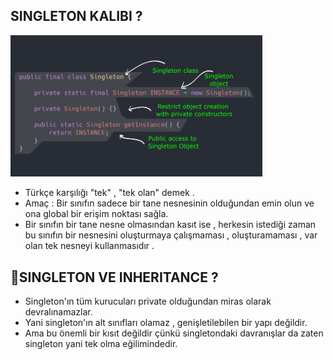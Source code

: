 ## SINGLETON KALIBI ?
<img src="https://github.com/rasitesdmr/CreationalDesignPatterns/blob/master/images/rm6.png" width="80%" height="50%"/>

* Türkçe karşılığı "tek" , "tek olan" demek .
* Amaç : Bir sınıfın sadece bir tane nesnesinin olduğundan emin olun ve ona global bir erişim noktası sağla.
* Bir sınıfın bir tane nesne olmasından kasıt ise , herkesin istediği zaman bu sınıfın bir nesnesini oluşturmaya
  çalışmaması , oluşturamaması , var olan tek nesneyi kullanmasıdır .

## 📌SINGLETON VE INHERITANCE ? 

* Singleton'ın tüm kurucuları private olduğundan miras olarak devralınamazlar.
* Yani singleton'ın alt sınıfları olamaz , genişletilebilen bir yapı değildir.
* Ama bu önemli bir kısıt değildir çünkü singletondaki davranışlar da zaten singleton yani tek olma eğilimindedir.


